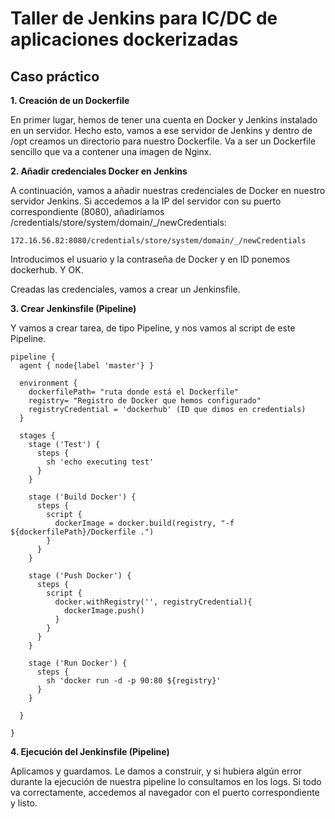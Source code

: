 # Taller de Jenkins para IC/DC de aplicaciones dockerizadas

## Caso práctico

**1. Creación de un Dockerfile**


En primer lugar, hemos de tener una cuenta en Docker y Jenkins instalado en un servidor. Hecho esto, vamos a ese servidor de Jenkins y dentro de /opt creamos un directorio para nuestro Dockerfile. Va a ser un Dockerfile sencillo que va a contener una imagen de Nginx. 

**2. Añadir credenciales Docker en Jenkins**

A continuación, vamos a añadir nuestras credenciales de Docker en nuestro servidor Jenkins. Si accedemos a la IP del servidor con su puerto correspondiente (8080), añadiríamos /credentials/store/system/domain/_/newCredentials:

``` 
172.16.56.82:8080/credentials/store/system/domain/_/newCredentials
```

Introducimos el usuario y la contraseña de Docker y en ID ponemos dockerhub. Y OK.

Creadas las credenciales, vamos a crear un Jenkinsfile.

**3. Crear Jenkinsfile (Pipeline)**

Y vamos a crear tarea, de tipo Pipeline, y nos vamos al script de este Pipeline.

``` 
pipeline {
  agent { node{label 'master'} }

  environment {
    dockerfilePath= "ruta donde está el Dockerfile"
    registry= "Registro de Docker que hemos configurado"
    registryCredential = 'dockerhub' (ID que dimos en credentials)
  }

  stages {
    stage ('Test') {
      steps {
        sh 'echo executing test'     
      }
    }

    stage ('Build Docker') {
      steps {
        script {
          dockerImage = docker.build(registry, "-f ${dockerfilePath}/Dockerfile .")
        }    
      }
    }

    stage ('Push Docker') {
      steps {
        script {
          docker.withRegistry('', registryCredential){
            dockerImage.push()    
          }
        }    
      }
    }

    stage ('Run Docker') {
      steps {
        sh 'docker run -d -p 90:80 ${registry}'    
      }
    }

  }

}
```

**4. Ejecución del Jenkinsfile (Pipeline)**

Aplicamos y guardamos. Le damos a construir, y si hubiera algún error durante la ejecución de nuestra pipeline lo consultamos en los logs. Si todo va correctamente, accedemos al navegador con el puerto correspondiente y listo.


